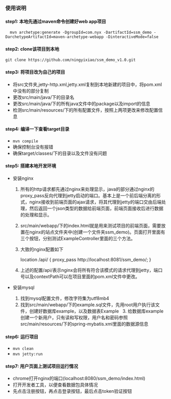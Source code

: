 ### 使用说明
#### step1: 本地先通过maven命令创建好web app项目
      mvn archetype:generate -DgroupId=com.nyx -DartifactId=ssm_demo -DarchetypeArtifactId=maven-archetype-webapp -DinteractiveMode=false
      
#### step2: clone该项目到本地
`git clone https://github.com/ningyixiao/ssm_demo_v1.0.git`

#### step3: 将项目改为自己的项目
- 将src文件夹,jetty-http.xml,jetty.xml复制到本地新建的项目中，将pom.xml中没有的部分复制
- 更改src/main/java/下的目录名
- 更改src/main/java/下的所有java文件中的package以及import的信息
- 检测src/main/resources/下的所有配置文件，按照上两项更改来修改配置信息

#### step4: 编译一下查看target目录
- `mvn compile`
- 确保控制台没有报错
- 确保target/classes/下的目录以及文件没有问题

#### step5: 搭建本地开发环境
- 安装nginx

     1. 所有的http请求都先通过nginx来处理显示，java的部分通过nginx的proxy_pass反向代理到jetty启动的端口。基本上是一个前后端分离的形式，nginx接收到前端页面的ajax请求，将其代理到jetty的端口交由后端处理，然后返回一个json类型的数据给前端页面，前端页面接收后进行数据的处理和显示。 
     2. src/main/webapp/下的index.html就是用来测试项目的前端页面，需要放置在nginx的站点文件夹中(创建一个文件夹ssm_demo)。页面打开里面有三个按钮，分别测试ExampleController里面的三个方法。
     3. 大致的nginx配置如下
 
          location /api/ {
              proxy_pass http://localhost:8081/ssm_demo/;
          }
          
      
     4. 上述的配置/api/表示nginx会将所有符合该模式的请求代理到jetty，端口号以及contextPath可以在项目里面的pom.xml文件中更改。
  
- 安装mysql

     1. 找到mysql配置文件，修改字符集为utf8mb4
     2. 找到src/main/webapp/下的example.sql文件，先用root用户执行该文件，创建好数据库example，以及数据表Example
     3. 给数据库example创建一个新用户，只有读和写权限，用户名和密码参照src/main/resources/下的spring-mybatis.xml里面的数据源信息
    
#### step6: 运行项目
- `mvn clean`
- `mvn jetty:run`

#### step7: 用户页面上测试项目运行情况
- chrome打开nginx的端口(localhost:8080/ssm_demo/index.html)
- 打开开发者工具，以便查看数据包具体情况
- 先点击注册按钮，再点击登录按钮，最后点击token验证按钮


  
